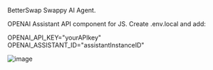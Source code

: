 BetterSwap Swappy AI Agent.

OPENAI Assistant API component for JS.
Create .env.local and add:

OPENAI_API_KEY="yourAPIkey"
OPENAI_ASSISTANT_ID="assistantInstanceID"

![image](https://github.com/user-attachments/assets/507868ca-c990-4cd1-8de2-71ddc7e3abd6)
